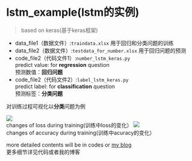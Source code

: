 # lstm_example(lstm的实例)  
>based on keras(基于keras框架)  

- data_file1（数据文件）:`traindata.xlsx`
用于回归和分类问题的训练
- data_file2（数据文件）:`testdata_for_number.xlsx` 
用于回归问题的预测
- code_file2（代码文件1）:`number_lstm_keras.py`  
predict value: for **regression** question  
预测数值：**回归问题**  
- code_file2（代码文件2）:`label_lstm_keras.py`  
predict label: for **classification** question  
预测标签：**分类问题**  

对训练过程可视化以**分类**问题为例

![](https://img-blog.csdnimg.cn/20190320145213663.png?x-oss-process=image/watermark,type_ZmFuZ3poZW5naGVpdGk,shadow_10,text_aHR0cHM6Ly9ibG9nLmNzZG4ubmV0L3FxXzM4NDEyODY4,size_16,color_FFFFFF,t_70)  
changes of loss during training(训练中loss的变化）
![](https://img-blog.csdnimg.cn/20190320145317911.png?x-oss-process=image/watermark,type_ZmFuZ3poZW5naGVpdGk,shadow_10,text_aHR0cHM6Ly9ibG9nLmNzZG4ubmV0L3FxXzM4NDEyODY4,size_16,color_FFFFFF,t_70)  
changes of accuracy during training(训练中acuracy的变化）  

more detailed contents will be in codes or [my blog](https://blog.csdn.net/qq_38412868/article/details/88688581)  
更多细节详见代码或者我的博客
